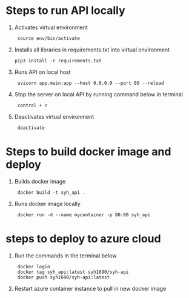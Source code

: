# Steps to run API locally

1. Activates virtual environment  

        source env/bin/activate

2.  Installs all libraries in requirements.txt into virtual environment

        pip3 install -r requirements.txt

3. Runs API on local host

        uvicorn app.main:app --host 0.0.0.0 --port 80 --reload

4. Stop the server on local API by running command below in terminal

        control + c

5. Deactivates virtual environment

        deactivate

# Steps to build docker image and deploy

1. Builds docker image

        docker build -t syh_api .

2. Runs docker image locally

        docker run -d --name mycontainer -p 80:80 syh_api

#  steps to deploy to azure cloud
1. Run the commands in the terminal below

        docker login
        docker tag syh_api:latest syh1690/syh-api
        docker push syh1690/syh-api:latest

2. Restart azure container instance to pull in new docker image